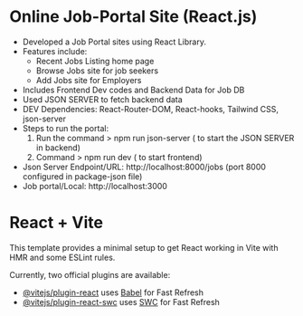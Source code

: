 # Online Job-Portal Site (React.js)
- Developed a Job Portal sites using React Library.
- Features include:
  * Recent Jobs Listing home page
  * Browse Jobs site for job seekers
  * Add Jobs site for Employers
- Includes Frontend Dev codes and Backend Data for Job DB
- Used JSON SERVER to fetch backend data
- DEV Dependencies: React-Router-DOM, React-hooks, Tailwind CSS, json-server
- Steps to run the portal:
  1. Run the command > npm run json-server ( to start the JSON SERVER in backend)
  2. Command > npm run dev ( to start frontend)
 - Json Server Endpoint/URL: http://localhost:8000/jobs  (port 8000 configured in package-json file)
 - Job portal/Local: http://localhost:3000

# React + Vite

This template provides a minimal setup to get React working in Vite with HMR and some ESLint rules.

Currently, two official plugins are available:

- [@vitejs/plugin-react](https://github.com/vitejs/vite-plugin-react/blob/main/packages/plugin-react/README.md) uses [Babel](https://babeljs.io/) for Fast Refresh
- [@vitejs/plugin-react-swc](https://github.com/vitejs/vite-plugin-react-swc) uses [SWC](https://swc.rs/) for Fast Refresh
